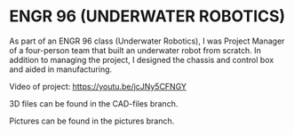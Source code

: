 # ENGR 96 (UNDERWATER ROBOTICS)
As part of an ENGR 96 class (Underwater Robotics), I was Project Manager of a four-person team that built an underwater robot from scratch. In addition to managing the project, I designed the chassis and control box and aided in manufacturing.

Video of project:
https://youtu.be/jcJNy5CFNGY

3D files can be found in the CAD-files branch.

Pictures can be found in the pictures branch.
